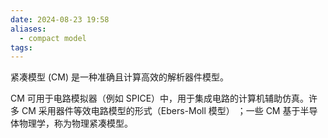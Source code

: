 ```yaml
---
date: 2024-08-23 19:58
aliases:
  - compact model
tags: 
---
```

紧凑模型 (CM) 是一种准确且计算高效的解析器件模型。

CM 可用于电路模拟器（例如 SPICE）中，用于集成电路的计算机辅助仿真。许多 CM 采用器件等效电路模型的形式（Ebers-Moll 模型） ；一些 CM 基于半导体物理学，称为物理紧凑模型。

